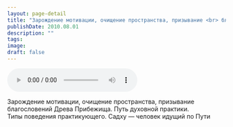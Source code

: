 ```yaml
---
layout: page-detail
title: "Зарождение мотивации, очищение пространства, призывание <br> благословений Древа Прибежища"
publishDate: 2010.08.01
description: ""
tags:
image:
draft: false
---
```


<audio title="2010.08.01 - Зарождение мотивации, очищение пространства, призывание <br> благословений Древа Прибежища.mp3" src="https://filer-api.advayta.org/v1.0/public/files/75181" controls=""></audio>

 Зарождение мотивации, очищение пространства, призывание   
 благословений Древа Прибежища. Путь духовной практики.  
 Типы поведения практикующего. Садху — человек идущий по Пути   

  
